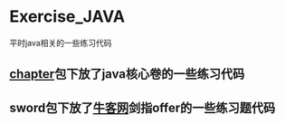 # Exercise_JAVA
平时java相关的一些练习代码
## [chapter](https://github.com/humorousz/Exercise_JAVA/blob/master/java核心卷的一些笔记)包下放了java核心卷的一些练习代码
## sword包下放了[牛客网](https://www.nowcoder.com/)剑指offer的一些练习题代码
